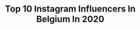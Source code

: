 ---
title: Top 10 Instagram Influencers In Belgium In 2020
description: Identify the most popular Instagram accounts on inBeat.
platform: Instagram
profiles:
  - username: "tatiana.sassoye"
    fullname: >-
      Tatiana🎀
    location: "Belgium"
    followers: 32851
    engagement: 747
    commentsToLikes: 0.063547
    avatar: "https://scontent-ams4-1.cdninstagram.com/v/t51.2885-19/s320x320/83942116_561601981098559_5413406831764570112_n.jpg?_nc_ht=scontent-ams4-1.cdninstagram.com&_nc_ohc=6vj-NDlgbm8AX8PK-an&oh=2690f7fd8c6beeddcc68776d6bf14f0b&oe=5EFFC09F"
    verified: false
    hashtags: "#glamour, #luxury, #modelagency, #morning"
  - username: "stephanegerald2"
    fullname: >-
      Stephane
    location: "Belgium"
    followers: 10182
    engagement: 1485
    commentsToLikes: 0.069750
    avatar: "https://scontent-ams4-1.cdninstagram.com/v/t51.2885-19/s320x320/90090233_935278606902847_2134596310865543168_n.jpg?_nc_ht=scontent-ams4-1.cdninstagram.com&_nc_ohc=9M2NVUPWWnEAX-LDXZm&oh=81fa0a0df6cd51993f435061e3ad0c4e&oe=5EBB3EBB"
    verified: false
    hashtags: ""
  - username: "winniedaems"
    fullname: >-
      Winnie Daems
    location: "Belgium"
    followers: 7506
    engagement: 1424
    commentsToLikes: 0.373049
    avatar: "https://scontent-amt2-1.cdninstagram.com/v/t51.2885-19/s320x320/89454872_564109727646531_8168157314495283200_n.jpg?_nc_ht=scontent-amt2-1.cdninstagram.com&_nc_ohc=Uc-iSosE8WAAX-M3j5b&oh=3fcda2754533061b7070d036132aa9d6&oe=5EBA4534"
    verified: false
    hashtags: "#discoverunder10k, #outfitoftheday, #idealofsweden, #getanchored"
  - username: "alina.havrisciuc"
    fullname: >-
      A𝓁𝒾𝓃𝒶
    location: "Belgium"
    followers: 17223
    engagement: 895
    commentsToLikes: 0.118464
    avatar: "https://scontent-ort2-1.cdninstagram.com/v/t51.2885-19/s320x320/91799170_905049406680694_3406210696986230784_n.jpg?_nc_ht=scontent-ort2-1.cdninstagram.com&_nc_ohc=pRgzMG8PyRIAX-ONqOf&oh=808de849d735a3da0895ce71d824b672&oe=5EB8C568"
    verified: false
    hashtags: "#sundays, #danielachocolate, #spring, #wedding"
  - username: "valtonyc"
    fullname: >-
      Josep Valtonyc
    location: "Belgium"
    followers: 45095
    engagement: 1359
    commentsToLikes: 0.106598
    avatar: "https://scontent-lhr8-1.cdninstagram.com/v/t51.2885-19/s320x320/74892118_626804724761887_4415398977843757056_n.jpg?_nc_ht=scontent-lhr8-1.cdninstagram.com&_nc_ohc=DJzBEsupaBkAX95j6qf&oh=29d6bc3a8debb2dbe672393bb16e810a&oe=5EB80109"
    verified: true
    hashtags: "#shamespain"
  - username: "aleksandraj_"
    fullname: >-
      Aleksandra Jakobczyk
    location: "Belgium"
    followers: 164605
    engagement: 751
    commentsToLikes: 0.056049
    avatar: "https://scontent-ams4-1.cdninstagram.com/v/t51.2885-19/s320x320/90090302_576725086277407_9210844575030050816_n.jpg?_nc_ht=scontent-ams4-1.cdninstagram.com&_nc_ohc=kr2YQHwWfZMAX-hPT3u&oh=3f9988add4ec18463c0140d9daddbf34&oe=5EB8DAD6"
    verified: false
    hashtags: "#outfitgrid, #streetwear, #snobshots, #ootd"
  - username: "thisischaris"
    fullname: >-
      CHARIS
    location: "Belgium"
    followers: 2608
    engagement: 2362
    commentsToLikes: 0.205722
    avatar: "https://instagram.fods1-1.fna.fbcdn.net/v/t51.2885-19/s320x320/28428023_141253723360430_2660670169004638208_n.jpg?_nc_ht=instagram.fods1-1.fna.fbcdn.net&_nc_ohc=fHYbW4RP3tMAX-hp3XO&oh=6a5b965bae78ec0f66997d97e8a6c54e&oe=5EA88675"
    verified: false
    hashtags: "#abeautifulmess, #ethicalinfluencers, #quarantinelife, #lockdown"
  - username: "paulienmullaertx"
    fullname: >-
      Paulien 🌸
    location: "Belgium"
    followers: 4282
    engagement: 2214
    commentsToLikes: 0.307153
    avatar: "https://scontent-lhr8-1.cdninstagram.com/v/t51.2885-19/s320x320/84479766_587407252115925_8388805637215092736_n.jpg?_nc_ht=scontent-lhr8-1.cdninstagram.com&_nc_ohc=5-erx_gx8CAAX_E_s_c&oh=b11457cb05ea543da13a650256d8d110&oe=5EB877CF"
    verified: false
    hashtags: "#fitgram, #wiwtoday, #instabruges, #leapyearbirthday"
  - username: "ariacous"
    fullname: >-
      Ariane
    location: "Belgium"
    followers: 5573
    engagement: 1317
    commentsToLikes: 0.097420
    avatar: "https://scontent-lhr8-1.cdninstagram.com/v/t51.2885-19/s320x320/92530277_1978719468919835_4192043730510807040_n.jpg?_nc_ht=scontent-lhr8-1.cdninstagram.com&_nc_ohc=dumVazZIVCUAX8ZgDqf&oh=40ce6152ce66fbd33bd8eaf24529840a&oe=5EBB73CB"
    verified: false
    hashtags: "#reusable, #love, #hemphydration, #dwwatch"
  - username: "justintouvor"
    fullname: >-
      Gagno_ TOUVOR
    location: "Belgium"
    followers: 26689
    engagement: 1127
    commentsToLikes: 0.054820
    avatar: "https://scontent-lhr8-1.cdninstagram.com/v/t51.2885-19/s320x320/92582601_229156308523220_1668006714688929792_n.jpg?_nc_ht=scontent-lhr8-1.cdninstagram.com&_nc_ohc=XFbfmPhvsk0AX-ukQBl&oh=b9f91949b89de3ec95077b255e8c0e93&oe=5EB8AFE9"
    verified: false
    hashtags: ""
---